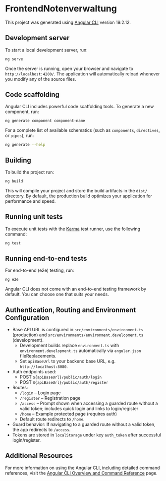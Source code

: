# FrontendNotenverwaltung

This project was generated using [Angular CLI](https://github.com/angular/angular-cli) version 19.2.12.

## Development server

To start a local development server, run:

```bash
ng serve
```

Once the server is running, open your browser and navigate to `http://localhost:4200/`. The application will automatically reload whenever you modify any of the source files.

## Code scaffolding

Angular CLI includes powerful code scaffolding tools. To generate a new component, run:

```bash
ng generate component component-name
```

For a complete list of available schematics (such as `components`, `directives`, or `pipes`), run:

```bash
ng generate --help
```

## Building

To build the project run:

```bash
ng build
```

This will compile your project and store the build artifacts in the `dist/` directory. By default, the production build optimizes your application for performance and speed.

## Running unit tests

To execute unit tests with the [Karma](https://karma-runner.github.io) test runner, use the following command:

```bash
ng test
```

## Running end-to-end tests

For end-to-end (e2e) testing, run:

```bash
ng e2e
```

Angular CLI does not come with an end-to-end testing framework by default. You can choose one that suits your needs.

## Authentication, Routing and Environment Configuration

- Base API URL is configured in `src/environments/environment.ts` (production) and `src/environments/environment.development.ts` (development).
  - Development builds replace `environment.ts` with `environment.development.ts` automatically via `angular.json` fileReplacements.
  - Set `apiBaseUrl` to your backend base URL, e.g. `http://localhost:8080`.
- Auth endpoints used:
  - POST `${apiBaseUrl}/public/auth/login`
  - POST `${apiBaseUrl}/public/auth/register`
- Routes:
  - `/login` – Login page
  - `/register` – Registration page
  - `/access` – Prompt shown when accessing a guarded route without a valid token; includes quick login and links to login/register
  - `/home` – Example protected page (requires auth)
  - Default route redirects to `/home`.
- Guard behavior: If navigating to a guarded route without a valid token, the app redirects to `/access`.
- Tokens are stored in `localStorage` under key `auth_token` after successful login/register.

## Additional Resources

For more information on using the Angular CLI, including detailed command references, visit the [Angular CLI Overview and Command Reference](https://angular.dev/tools/cli) page.
